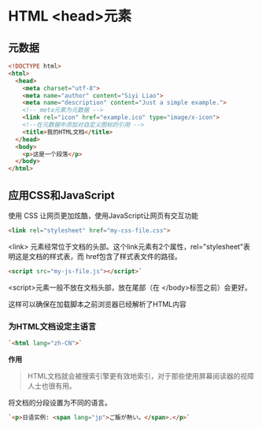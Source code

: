 # HTML &lt;head&gt;元素

## 元数据

```HTML
<!DOCTYPE html>
<html>
  <head>
    <meta charset="utf-8">
    <meta name="author" content="Siyi Liao">
    <meta name="description" content="Just a simple example.">
    <!-- meta元素为元数据 -->
    <link rel="icon" href="example.ico" type="image/x-icon">
    <!--在元数据中添加对自定义图标的引用 -->
    <title>我的HTML文档</title>
  </head>
  <body>
    <p>这是一个段落</p>
  </body>
</html>
```

## 应用CSS和JavaScript

使用 CSS 让网页更加炫酷，使用JavaScript让网页有交互功能

```HTML
<link rel="stylesheet" href="my-css-file.css">
```

&lt;link&gt; 元素经常位于文档的头部。这个link元素有2个属性，rel="stylesheet"表明这是文档的样式表，而 href包含了样式表文件的路径。

```HTML
<script src="my-js-file.js"></script>`
```

&lt;script&gt;元素一般不放在文档头部，放在尾部（在 &lt;/body&gt;标签之前）会更好。

这样可以确保在加载脚本之前浏览器已经解析了HTML内容

### 为HTML文档设定主语言

```HTML
`<html lang="zh-CN">`
```

**作用**

> HTML文档就会被搜索引擎更有效地索引，对于那些使用屏幕阅读器的视障人士也很有用。

将文档的分段设置为不同的语言。

```HTML
`<p>日语实例: <span lang="jp">ご飯が熱い。</span>.</p>`
```
